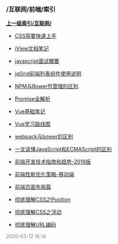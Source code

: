 ### /互联网/前端/索引


**[上一级索引/互联网/](/互联网/)**

- [CSS简要快速上手](/互联网/前端/CSS简要快速上手)

- [iView文档笔记](/互联网/前端/iView文档笔记)

- [javascript面试概要](/互联网/前端/javascript面试概要)

- [jqGrid前端列表组件使用说明](/互联网/前端/jqGrid前端列表组件使用说明)

- [NPM与Bower包管理的区别](/互联网/前端/NPM与Bower包管理的区别)

- [Promise全解析](/互联网/前端/Promise全解析)

- [Vue基础笔记](/互联网/前端/Vue基础笔记)

- [Vue学习路线图](/互联网/前端/Vue学习路线图)

- [webpack与bower的区别](/互联网/前端/webpack与bower的区别)

- [一文读懂JavaScript和ECMAScript的区别](/互联网/前端/一文读懂JavaScript和ECMAScript的区别)

- [前端开发技术指南和趋势-2019版](/互联网/前端/前端开发技术指南和趋势-2019版)

- [前端性能优化策略-移动端](/互联网/前端/前端性能优化策略-移动端)

- [前端页面布局篇](/互联网/前端/前端页面布局篇)

- [彻底理解CSS之Position](/互联网/前端/彻底理解CSS之Position)

- [彻底理解CSS之浮动](/互联网/前端/彻底理解CSS之浮动)

- [彻底理解URL编码](/互联网/前端/彻底理解URL编码)


<font size=2 color='grey'> 2020-03-12 16:14 </font>

